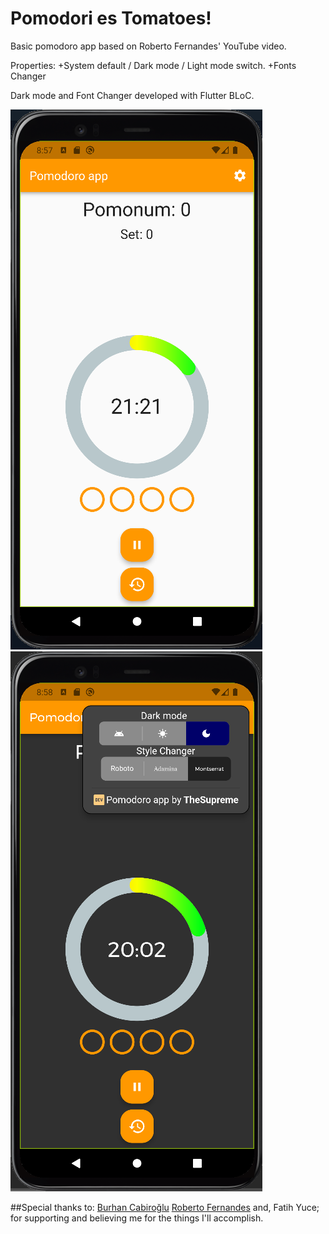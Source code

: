 # Pomodori es Tomatoes!
Basic pomodoro app based on Roberto Fernandes' YouTube video.

Properties:
+System default / Dark mode / Light mode switch.
+Fonts Changer

Dark mode and Font Changer developed with Flutter BLoC.

<img src="https://github.com/TheSupremeF/PomodoriesTomatoes/blob/master/assets/Lightmode.png">
<img src="https://github.com/TheSupremeF/PomodoriesTomatoes/blob/master/assets/Darkmode%20menu.png">

##Special thanks to:
[Burhan Cabiroğlu](https://github.com/burhancabiroglu)
[Roberto Fernandes](https://github.com/roberto-fernandes)
and, Fatih Yuce; for supporting and believing me for the things I'll accomplish.
